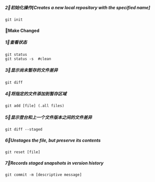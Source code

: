 



#####   2⃣️初始化操作[Creates a new local repository with the specified name]
```shell
git init 
```


#### 👋Make Changed

#####   1⃣️查看状态
```shell
git status 
git status -s  #clean
```

#####   3⃣️显示尚未暂存的文件差异
```shell
git diff
```
#####   4⃣️将指定的文件添加到暂存区域
```shell
git add [file] (.all files)
```
#####  5⃣️显示登台和上一个文件版本之间的文件差异
```shell
git diff --staged
```
#####  6⃣️Unstages the file, but preserve its contents
```shell
git reset [file]
```
##### 7⃣️Records staged snapshots in version history
```shell
git commit -m [descriptive message]
```

